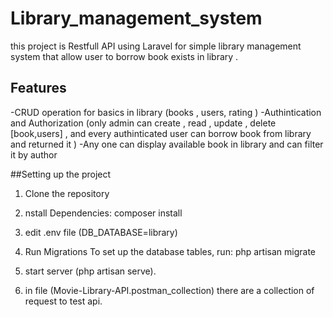 # Library_management_system

this project is Restfull API using Laravel for simple library management system that allow user to borrow book  exists in library .

## Features
-CRUD operation for basics in library (books , users, rating )
-Authintication and Authorization (only admin can create , read , update , delete [book,users] , and every authinticated user can borrow book from library and returned it )
-Any one can display available book in library and can filter it by author



##Setting up the project

1. Clone the repository 

2. nstall Dependencies: composer install 

3. edit .env file (DB_DATABASE=library)

4. Run Migrations To set up the database tables, run: php artisan migrate

3. start server (php artisan serve).

4. in file (Movie-Library-API.postman_collection) there are a collection of request to test api.




